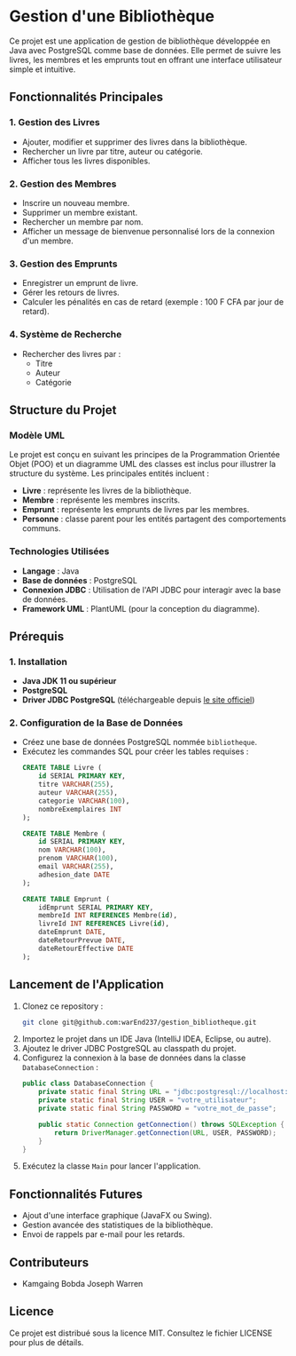 # Gestion d'une Bibliothèque

Ce projet est une application de gestion de bibliothèque développée en Java avec PostgreSQL comme base de données. Elle permet de suivre les livres, les membres et les emprunts tout en offrant une interface utilisateur simple et intuitive.

## Fonctionnalités Principales

### 1. Gestion des Livres

- Ajouter, modifier et supprimer des livres dans la bibliothèque.
- Rechercher un livre par titre, auteur ou catégorie.
- Afficher tous les livres disponibles.

### 2. Gestion des Membres

- Inscrire un nouveau membre.
- Supprimer un membre existant.
- Rechercher un membre par nom.
- Afficher un message de bienvenue personnalisé lors de la connexion d'un membre.

### 3. Gestion des Emprunts

- Enregistrer un emprunt de livre.
- Gérer les retours de livres.
- Calculer les pénalités en cas de retard (exemple : 100 F CFA par jour de retard).

### 4. Système de Recherche

- Rechercher des livres par :
  - Titre
  - Auteur
  - Catégorie

## Structure du Projet

### Modèle UML

Le projet est conçu en suivant les principes de la Programmation Orientée Objet (POO) et un diagramme UML des classes est inclus pour illustrer la structure du système. Les principales entités incluent :

- **Livre** : représente les livres de la bibliothèque.
- **Membre** : représente les membres inscrits.
- **Emprunt** : représente les emprunts de livres par les membres.
- **Personne** : classe parent pour les entités partagent des comportements communs.

### Technologies Utilisées

- **Langage** : Java
- **Base de données** : PostgreSQL
- **Connexion JDBC** : Utilisation de l'API JDBC pour interagir avec la base de données.
- **Framework UML** : PlantUML (pour la conception du diagramme).

## Prérequis

### 1. Installation

- **Java JDK 11 ou supérieur**
- **PostgreSQL**
- **Driver JDBC PostgreSQL** (téléchargeable depuis [le site officiel](https://jdbc.postgresql.org/))

### 2. Configuration de la Base de Données

- Créez une base de données PostgreSQL nommée `bibliotheque`.
- Exécutez les commandes SQL pour créer les tables requises :
  ```sql
  CREATE TABLE Livre (
      id SERIAL PRIMARY KEY,
      titre VARCHAR(255),
      auteur VARCHAR(255),
      categorie VARCHAR(100),
      nombreExemplaires INT
  );

  CREATE TABLE Membre (
      id SERIAL PRIMARY KEY,
      nom VARCHAR(100),
      prenom VARCHAR(100),
      email VARCHAR(255),
      adhesion_date DATE
  );

  CREATE TABLE Emprunt (
      idEmprunt SERIAL PRIMARY KEY,
      membreId INT REFERENCES Membre(id),
      livreId INT REFERENCES Livre(id),
      dateEmprunt DATE,
      dateRetourPrevue DATE,
      dateRetourEffective DATE
  );
  ```

## Lancement de l'Application

1. Clonez ce repository :
   ```bash
   git clone git@github.com:warEnd237/gestion_bibliotheque.git
   ```
2. Importez le projet dans un IDE Java (IntelliJ IDEA, Eclipse, ou autre).
3. Ajoutez le driver JDBC PostgreSQL au classpath du projet.
4. Configurez la connexion à la base de données dans la classe `DatabaseConnection` :
   ```java
   public class DatabaseConnection {
       private static final String URL = "jdbc:postgresql://localhost:5432/bibliotheque";
       private static final String USER = "votre_utilisateur";
       private static final String PASSWORD = "votre_mot_de_passe";

       public static Connection getConnection() throws SQLException {
           return DriverManager.getConnection(URL, USER, PASSWORD);
       }
   }
   ```
5. Exécutez la classe `Main` pour lancer l'application.

## Fonctionnalités Futures

- Ajout d'une interface graphique (JavaFX ou Swing).
- Gestion avancée des statistiques de la bibliothèque.
- Envoi de rappels par e-mail pour les retards.

## Contributeurs

- Kamgaing Bobda Joseph Warren

## Licence

Ce projet est distribué sous la licence MIT. Consultez le fichier LICENSE pour plus de détails.


